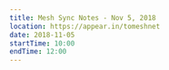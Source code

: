 ```yaml
---
title: Mesh Sync Notes - Nov 5, 2018
location: https://appear.in/tomeshnet
date: 2018-11-05
startTime: 10:00
endTime: 12:00
---
```



